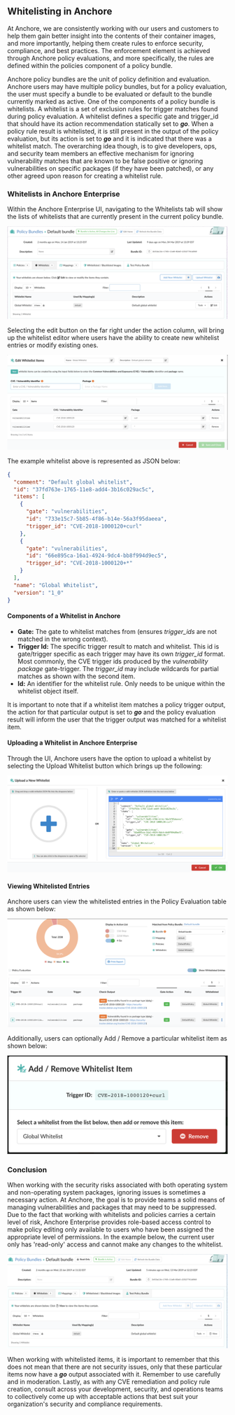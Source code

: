 ## Whitelisting in Anchore

At Anchore, we are consistently working with our users and customers to help them gain better insight into the contents of their container images, and more importantly, helping them create rules to enforce security, compliance, and best practices. The enforcement element is achieved through Anchore policy evaluations, and more specifically, the rules are defined within the policies component of a policy bundle. 

Anchore policy bundles are the unit of policy definition and evaluation. Anchore users may have multiple policy bundles, but for a policy evaluation, the user must specify a bundle to be evaluated or default to the bundle currently marked as active. One of the components of a policy bundle is whitelists. A whitelist is a set of exclusion rules for trigger matches found during policy evaluation. A whitelist defines a specific gate and trigger_id that should have its action recommendation statically set to **_go_**. When a policy rule result is whitelisted, it is still present in the output of the policy evaluation, but its action is set to **_go_** and it is indicated that there was a whitelist match. The overarching idea though, is to give developers, ops, and security team members an effective mechanism for ignoring vulnerability matches that are known to be false positive or ignoring vulnerabilities on specific packages (if they have been patched), or any other agreed upon reason for creating a whitelist rule. 

### Whitelists in Anchore Enterprise

Within the Anchore Enterprise UI, navigating to the Whitelists tab will show the lists of whitelists that are currently present in the current policy bundle. 

![alt text](images/whitelist-tab.png)

Selecting the edit button on the far right under the action column, will bring up the whitelist editor where users have the ability to create new whitelist entries or modify existing ones. 

![alt text](images/whitelist-items.png)

The example whitelist above is represented as JSON below: 

```JSON
{
  "comment": "Default global whitelist",
  "id": "37fd763e-1765-11e8-add4-3b16c029ac5c",
  "items": [
    {
      "gate": "vulnerabilities",
      "id": "733e15c7-5b85-4f86-b14e-56a3f95daeea",
      "trigger_id": "CVE-2018-1000120+curl"
    },
    {
      "gate": "vulnerabilities",
      "id": "66e895ca-16a1-4924-9dc4-bb8f994d9ec5",
      "trigger_id": "CVE-2018-1000120+*"
    }
  ],
  "name": "Global Whitelist",
  "version": "1_0"
}
```

#### Components of a Whitelist in Anchore

- **Gate:** The gate to whitelist matches from (ensures *trigger_ids* are not matched in the wrong context).
- **Trigger Id:** The specific trigger result to match and whitelist. This id is gate/trigger specific as each trigger may have its own *trigger_id* format. Most commonly, the CVE trigger ids produced by the *vulnerability package* gate-trigger. The *trigger_id* may include wildcards for partial matches as shown with the second item.
- **Id:** An identifier for the whitelist rule. Only needs to be unique within the whitelist object itself. 

It is important to note that if a whitelist item matches a policy trigger output, the action for that particular output is set to **_go_** and the policy evaluation result will inform the user that the trigger output was matched for a whitelist item. 

#### Uploading a Whitelist in Anchore Enterprise

Through the UI, Anchore users have the option to upload a whitelist by selecting the Upload Whitelist button which brings up the following:

![alt text](images/whitelist-upload.png)

#### Viewing Whitelisted Entries

Anchore users can view the whitelisted entries in the Policy Evaluation table as shown below:

![alt text](images/whitelist-entries.png)

Additionally, users can optionally Add / Remove a particular whitelist item as shown below:

![alt text](images/whitelist-add.png)

### Conclusion

When working with the security risks associated with both operating system and non-operating system packages, ignoring issues is sometimes a necessary action. At Anchore, the goal is to provide teams a solid means of managing vulnerabilities and packages that may need to be suppressed. Due to the fact that working with whitelists and policies carries a certain level of risk, Anchore Enterprise provides role-based access control to make policy editing only available to users who have been assigned the appropriate level of permissions. In the example below, the current user only has 'read-only' access and cannot make any changes to the whitelist. 

![alt text](images/whitelist-ro.png)

When working with whitelisted items, it is important to remember that this does not mean that there are not security issues, only that these particular items now have a **_go_** output associated with it. Remember to use carefully and in moderation. Lastly, as with any CVE remediation and policy rule creation, consult across your development, security, and operations teams to collectively come up with acceptable actions that best suit your organization's security and compliance requirements.
